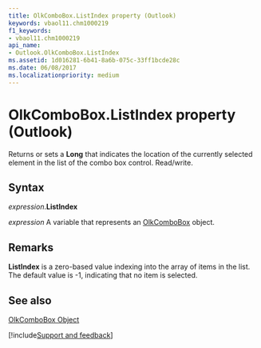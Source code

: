 ```yaml
---
title: OlkComboBox.ListIndex property (Outlook)
keywords: vbaol11.chm1000219
f1_keywords:
- vbaol11.chm1000219
api_name:
- Outlook.OlkComboBox.ListIndex
ms.assetid: 1d016281-6b41-8a6b-075c-33ff1bcde28c
ms.date: 06/08/2017
ms.localizationpriority: medium
---
```



# OlkComboBox.ListIndex property (Outlook)

Returns or sets a **Long** that indicates the location of the currently selected element in the list of the combo box control. Read/write.


## Syntax

_expression_.**ListIndex**

_expression_ A variable that represents an [OlkComboBox](Outlook.OlkComboBox.md) object.


## Remarks

 **ListIndex** is a zero-based value indexing into the array of items in the list. The default value is -1, indicating that no item is selected.


## See also


[OlkComboBox Object](Outlook.OlkComboBox.md)

[!include[Support and feedback](~/includes/feedback-boilerplate.md)]